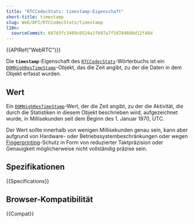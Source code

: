 ```yaml
---
title: "RTCCodecStats: timestamp-Eigenschaft"
short-title: timestamp
slug: Web/API/RTCCodecStats/timestamp
l10n:
  sourceCommit: 667d3fc3409c0524a1fb97a7f3d784606d12f48d
---
```


{{APIRef("WebRTC")}}

Die **`timestamp`**-Eigenschaft des [`RTCCodecStats`](/de/docs/Web/API/RTCCodecStats)-Wörterbuchs ist ein [`DOMHighResTimeStamp`](/de/docs/Web/API/DOMHighResTimeStamp)-Objekt, das die Zeit angibt, zu der die Daten in dem Objekt erfasst wurden.

## Wert

Ein [`DOMHighResTimeStamp`](/de/docs/Web/API/DOMHighResTimeStamp)-Wert, der die Zeit angibt, zu der die Aktivität, die durch die Statistiken in diesem Objekt beschrieben wird, aufgezeichnet wurde, in Millisekunden seit dem Beginn des 1. Januar 1970, UTC.

Der Wert sollte innerhalb von wenigen Millisekunden genau sein, kann aber aufgrund von Hardware- oder Betriebssystembeschränkungen oder wegen [Fingerprinting](/de/docs/Glossary/Fingerprinting)-Schutz in Form von reduzierter Taktpräzision oder Genauigkeit möglicherweise nicht vollständig präzise sein.

## Spezifikationen

{{Specifications}}

## Browser-Kompatibilität

{{Compat}}
